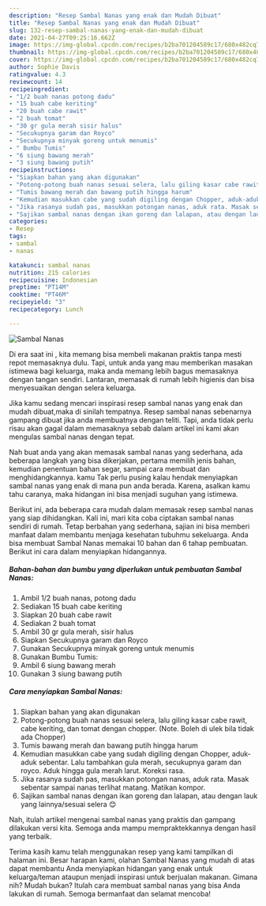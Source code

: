 ```yaml
---
description: "Resep Sambal Nanas yang enak dan Mudah Dibuat"
title: "Resep Sambal Nanas yang enak dan Mudah Dibuat"
slug: 132-resep-sambal-nanas-yang-enak-dan-mudah-dibuat
date: 2021-04-27T09:25:16.662Z
image: https://img-global.cpcdn.com/recipes/b2ba701204589c17/680x482cq70/sambal-nanas-foto-resep-utama.jpg
thumbnail: https://img-global.cpcdn.com/recipes/b2ba701204589c17/680x482cq70/sambal-nanas-foto-resep-utama.jpg
cover: https://img-global.cpcdn.com/recipes/b2ba701204589c17/680x482cq70/sambal-nanas-foto-resep-utama.jpg
author: Sophie Davis
ratingvalue: 4.3
reviewcount: 14
recipeingredient:
- "1/2 buah nanas potong dadu"
- "15 buah cabe keriting"
- "20 buah cabe rawit"
- "2 buah tomat"
- "30 gr gula merah sisir halus"
- "Secukupnya garam dan Royco"
- "Secukupnya minyak goreng untuk menumis"
- " Bumbu Tumis"
- "6 siung bawang merah"
- "3 siung bawang putih"
recipeinstructions:
- "Siapkan bahan yang akan digunakan"
- "Potong-potong buah nanas sesuai selera, lalu giling kasar cabe rawit, cabe keriting, dan tomat dengan chopper. (Note. Boleh di ulek bila tidak ada Chopper)"
- "Tumis bawang merah dan bawang putih hingga harum"
- "Kemudian masukkan cabe yang sudah digiling dengan Chopper, aduk-aduk sebentar. Lalu tambahkan gula merah, secukupnya garam dan royco. Aduk hingga gula merah larut. Koreksi rasa."
- "Jika rasanya sudah pas, masukkan potongan nanas, aduk rata. Masak sebentar sampai nanas terlihat matang. Matikan kompor."
- "Sajikan sambal nanas dengan ikan goreng dan lalapan, atau dengan lauk yang lainnya/sesuai selera 😊"
categories:
- Resep
tags:
- sambal
- nanas

katakunci: sambal nanas 
nutrition: 215 calories
recipecuisine: Indonesian
preptime: "PT14M"
cooktime: "PT46M"
recipeyield: "3"
recipecategory: Lunch

---
```



![Sambal Nanas](https://img-global.cpcdn.com/recipes/b2ba701204589c17/680x482cq70/sambal-nanas-foto-resep-utama.jpg)

Di era  saat ini , kita memang bisa membeli makanan praktis tanpa mesti repot memasaknya dulu. Tapi, untuk anda yang mau memberikan masakan istimewa bagi keluarga, maka anda memang lebih bagus memasaknya dengan tangan sendiri. Lantaran, memasak di rumah lebih higienis dan bisa menyesuaikan dengan selera keluarga.

Jika kamu sedang mencari inspirasi resep sambal nanas yang enak dan mudah dibuat,maka di sinilah tempatnya. Resep sambal nanas  sebenarnya gampang dibuat jika anda membuatnya dengan teliti. Tapi, anda tidak perlu risau akan gagal dalam memasaknya 
sebab dalam artikel ini kami akan mengulas sambal nanas dengan tepat.  



Nah buat anda yang akan memasak sambal nanas yang sederhana, ada beberapa langkah yang bisa dikerjakan, pertama memilih jenis bahan, kemudian penentuan bahan segar, sampai cara membuat dan menghidangkannya. kamu Tak perlu pusing kalau hendak menyiapkan sambal nanas yang enak di mana pun anda berada. Karena, asalkan kamu  tahu caranya, maka hidangan ini bisa menjadi suguhan yang istimewa.

Berikut ini, ada beberapa cara mudah dalam memasak resep sambal nanas yang siap dihidangkan. Kali ini, mari kita coba ciptakan sambal nanas sendiri di rumah. Tetap berbahan yang sederhana, sajian ini bisa memberi manfaat dalam membantu menjaga kesehatan tubuhmu sekeluarga. Anda bisa membuat Sambal Nanas memakai 10 bahan dan 6 tahap pembuatan. Berikut ini cara dalam menyiapkan hidangannya.

<!--inarticleads1-->

##### Bahan-bahan dan bumbu yang diperlukan untuk pembuatan Sambal Nanas:

1. Ambil 1/2 buah nanas, potong dadu
1. Sediakan 15 buah cabe keriting
1. Siapkan 20 buah cabe rawit
1. Sediakan 2 buah tomat
1. Ambil 30 gr gula merah, sisir halus
1. Siapkan Secukupnya garam dan Royco
1. Gunakan Secukupnya minyak goreng untuk menumis
1. Gunakan  Bumbu Tumis:
1. Ambil 6 siung bawang merah
1. Gunakan 3 siung bawang putih




<!--inarticleads2-->

##### Cara menyiapkan Sambal Nanas:

1. Siapkan bahan yang akan digunakan
1. Potong-potong buah nanas sesuai selera, lalu giling kasar cabe rawit, cabe keriting, dan tomat dengan chopper. (Note. Boleh di ulek bila tidak ada Chopper)
1. Tumis bawang merah dan bawang putih hingga harum
1. Kemudian masukkan cabe yang sudah digiling dengan Chopper, aduk-aduk sebentar. Lalu tambahkan gula merah, secukupnya garam dan royco. Aduk hingga gula merah larut. Koreksi rasa.
1. Jika rasanya sudah pas, masukkan potongan nanas, aduk rata. Masak sebentar sampai nanas terlihat matang. Matikan kompor.
1. Sajikan sambal nanas dengan ikan goreng dan lalapan, atau dengan lauk yang lainnya/sesuai selera 😊




Nah, itulah artikel mengenai  sambal nanas  yang praktis dan gampang dilakukan versi kita. Semoga anda mampu mempraktekkannya dengan hasil yang terbaik. 

Terima kasih kamu telah menggunakan resep yang kami tampilkan di halaman ini. Besar harapan kami, olahan  Sambal Nanas yang mudah di atas dapat membantu Anda menyiapkan hidangan yang enak untuk keluarga/teman ataupun menjadi inspirasi untuk berjualan makanan. Gimana nih? Mudah bukan? Itulah cara membuat sambal nanas yang bisa Anda lakukan di rumah. Semoga bermanfaat dan selamat mencoba!

